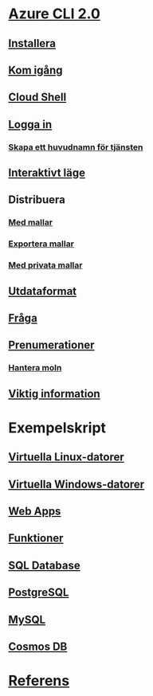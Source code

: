 # [Azure CLI 2.0](overview.md)
## [Installera](install-azure-cli.md)
## [Kom igång](get-started-with-azure-cli.md)
## [Cloud Shell](/azure/cloud-shell/overview)
## [Logga in](authenticate-azure-cli.md)
### [Skapa ett huvudnamn för tjänsten](create-an-azure-service-principal-azure-cli.md)
## [Interaktivt läge](interactive-azure-cli.md)
## Distribuera
### [Med mallar](/azure/azure-resource-manager/resource-group-template-deploy-cli?toc=%2fcli%2fazure%2ftoc.json&bc=%2fcli%2fazure%2fbreadcrumb%2ftoc.json)
### [Exportera mallar](/azure/azure-resource-manager/resource-manager-export-template-cli?toc=%2fcli%2fazure%2ftoc.json&bc=%2fcli%2fazure%2fbreadcrumb%2ftoc.json)
### [Med privata mallar](/azure-resource-manager/resource-manager-cli-sas-token?toc=%2fcli%2fazure%2ftoc.json&bc=%2fcli%2fazure%2fbreadcrumb%2ftoc.json)
## [Utdataformat](format-output-azure-cli.md)
## [Fråga](query-azure-cli.md)
## [Prenumerationer](manage-azure-subscriptions-azure-cli.md)
### [Hantera moln](manage-clouds-azure-cli.md)
## [Viktig information](release-notes-azure-cli.md)
# Exempelskript
## [Virtuella Linux-datorer](/azure/virtual-machines/linux/cli-samples?toc=%2fcli%2fazure%2ftoc.json&bc=%2fcli%2fazure%2fbreadcrumb%2ftoc.json)
## [Virtuella Windows-datorer](/azure/virtual-machines/windows/cli-samples?toc=%2fcli%2fazure%2ftoc.json&bc=%2fcli%2fazure%2fbreadcrumb%2ftoc.json)
## [Web Apps](/azure/app-service-web/app-service-cli-samples?toc=%2fcli%2fazure%2ftoc.json&bc=%2fcli%2fazure%2fbreadcrumb%2ftoc.json)
## [Funktioner](/azure/azure-functions/functions-cli-samples?toc=%2fcli%2fazure%2ftoc.json&bc=%2fcli%2fazure%2fbreadcrumb%2ftoc.json)
## [SQL Database](/azure/sql-database/sql-database-cli-samples?toc=%2fcli%2fazure%2ftoc.json&bc=%2fcli%2fazure%2fbreadcrumb%2ftoc.json)
## [PostgreSQL](/azure/postgresql/sample-scripts-azure-cli?toc=%2fcli%2fazure%2ftoc.json&bc=%2fcli%2fazure%2fbreadcrumb%2ftoc.json)
## [MySQL](/azure/mysql/sample-scripts-azure-cli?toc=%2fcli%2fazure%2ftoc.json&bc=%2fcli%2fazure%2fbreadcrumb%2ftoc.json)
## [Cosmos DB](/azure/cosmos-db/cli-samples?toc=%2fcli%2fazure%2ftoc.json&bc=%2fcli%2fazure%2fbreadcrumb%2ftoc.json)
# [Referens](../docs-ref-autogen/refTOC.md)
